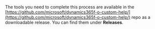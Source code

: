 The tools you need to complete this process are available in the [https://github.com/microsoft/dynamics365f-o-custom-help/](https://github.com/microsoft/dynamics365f-o-custom-help/) repo as a downloadable release. You can find them under **Releases**.
